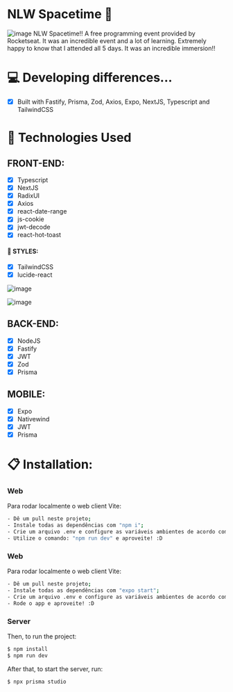 # NLW Spacetime 🚀

![image](https://github.com/yuriassuncx/beer-project/assets/104099580/11a0b068-227e-4bf8-9c42-910480fdb488)
NLW Spacetime!! A free programming event provided by Rocketseat. It was an incredible event and a lot of learning. Extremely happy to know that I attended all 5 days. It was an incredible immersion!!

# 💻 Developing differences...

- [x] Built with Fastify, Prisma, Zod, Axios, Expo, NextJS, Typescript and TailwindCSS

# 🚀 Technologies Used

  ## FRONT-END:
   - [x] Typescript
   - [x] NextJS
   - [x] RadixUI
   - [x] Axios
   - [x] react-date-range
   - [x] js-cookie
   - [x] jwt-decode
   - [x] react-hot-toast

  #### 🎨 STYLES:
   - [x] TailwindCSS
   - [x] lucide-react

  ![image](https://github.com/yuriassuncx/beer-project/assets/104099580/6e186de4-bae1-4629-8306-78220a7342c9)

  ![image](https://github.com/yuriassuncx/beer-project/assets/104099580/d919f6fa-dbe7-4faf-9c86-76aaa0fdaa63)

   ## BACK-END:
   - [X] NodeJS
   - [x] Fastify
   - [x] JWT
   - [x] Zod
   - [x] Prisma

   ## MOBILE:
   - [X] Expo
   - [x] Nativewind
   - [x] JWT
   - [x] Prisma

# 📋 Installation:

### Web

Para rodar localmente o web client Vite:
```sh
- Dê um pull neste projeto;
- Instale todas as dependências com "npm i";
- Crie um arquivo .env e configure as variáveis ambientes de acordo com o que está na sua máquina;
- Utilize o comando: "npm run dev" e aproveite! :D
```

### Web

Para rodar localmente o web client Vite:
```sh
- Dê um pull neste projeto;
- Instale todas as dependências com "expo start";
- Crie um arquivo .env e configure as variáveis ambientes de acordo com o que está na sua máquina;
- Rode o app e aproveite! :D
```

### Server

Then, to run the project:
```sh
$ npm install
$ npm run dev
```

After that, to start the server, run:
```sh
$ npx prisma studio
```